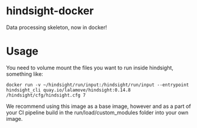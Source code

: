 # hindsight-docker
Data processing skeleton, now in docker!

# Usage
You need to volume mount the files you want to run inside hindsight, something like:
```
docker run -v ~/hindsight/run/input:/hindsight/run/input --entrypoint hindsight_cli quay.io/lalamove/hindsight:0.14.8 /hindsight/cfg/hindsight.cfg 7
```
We recommend using this image as a base image, however and as a part of your CI pipeline build in the run/load/custom_modules folder into your own image.
